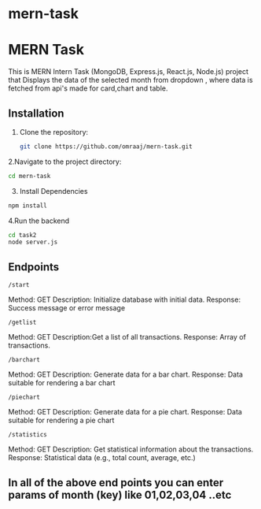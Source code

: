 # mern-task
# MERN Task 

This is  MERN  Intern Task (MongoDB, Express.js, React.js, Node.js) project that Displays the data of the selected month from dropdown , where data is fetched from api's made for card,chart and table.

## Installation

1. Clone the repository:

   ```bash
   git clone https://github.com/omraaj/mern-task.git

2.Navigate to the project directory:
```bash
cd mern-task
```

3. Install Dependencies
```bash
npm install
```

4.Run the backend 
```bash
cd task2
node server.js
```

## Endpoints
```http
/start
```
Method: GET
Description: Initialize database with initial data.
Response: Success message or error message


```http
/getlist 
```
Method: GET
Description:Get a list of all transactions.
Response: Array of transactions.

```http
/barchart
```
Method: GET
Description: Generate data for a bar chart.
Response: Data suitable for rendering a bar chart

```http
/piechart
```
Method: GET
Description: Generate data for a pie chart.
Response: Data suitable for rendering a pie chart

```http
/statistics
```
Method: GET
Description: Get statistical information about the transactions.
Response: Statistical data (e.g., total count, average, etc.)



## In all of the above end points you can enter params of month (key) like 01,02,03,04 ..etc 









